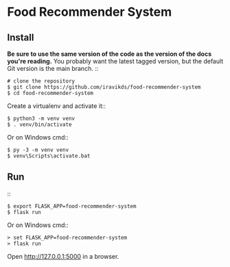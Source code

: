 Food Recommender System
======

Install
-------

**Be sure to use the same version of the code as the version of the docs
you're reading.** You probably want the latest tagged version, but the
default Git version is the main branch. ::

    # clone the repository
    $ git clone https://github.com/iravikds/food-recommender-system
    $ cd food-recommender-system

Create a virtualenv and activate it::

    $ python3 -m venv venv
    $ . venv/bin/activate

Or on Windows cmd::

    $ py -3 -m venv venv
    $ venv\Scripts\activate.bat


Run
---

::

    $ export FLASK_APP=food-recommender-system
    $ flask run

Or on Windows cmd::

    > set FLASK_APP=food-recommender-system
    > flask run

Open http://127.0.0.1:5000 in a browser.

